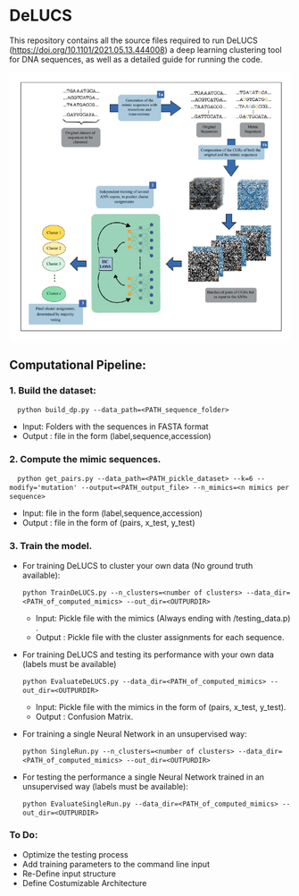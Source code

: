 # DeLUCS
This repository contains all the source files required to run DeLUCS (https://doi.org/10.1101/2021.05.13.444008) a deep learning clustering tool for DNA sequences, as well as a detailed guide for running the code.

<p align="center">
  <img src ="paper/Images/Fig3.png" alt="drawing" width="800"/>
</p>


## Computational Pipeline: 


### 1. Build the dataset:
  ```
  	python build_dp.py --data_path=<PATH_sequence_folder>	
  ```
 * Input: Folders with the sequences in FASTA format
 * Output : file in the form (label,sequence,accession)


### 2. Compute the mimic sequences.

  ```
	python get_pairs.py --data_path=<PATH_pickle_dataset> --k=6 --modify='mutation' --output=<PATH_output_file> --n_mimics=<n mimics per sequence>
  ```
* Input: file in the form (label,sequence,accession)
* Output : file in the form of (pairs, x_test, y_test)
  
### 3. Train the model.

* For training DeLUCS to cluster your own data (No ground truth available): 
	```
	python TrainDeLUCS.py --n_clusters=<number of clusters> --data_dir=<PATH_of_computed_mimics> --out_dir=<OUTPURDIR> 
	```
 	* Input: Pickle file with the mimics (Always ending with /testing_data.p) . 
   	* Output : Pickle file with the cluster assignments for each sequence. 
		
		
* For training DeLUCS and testing its performance with your own data (labels must be available)
	```
	python EvaluateDeLUCS.py --data_dir=<PATH_of_computed_mimics> --out_dir=<OUTPURDIR>
	```

	* Input: Pickle file with the mimics in the form of (pairs, x_test, y_test). 
	* Output : Confusion Matrix. 
			<!--* File with the misclassified sequences in the form (accession, true_label, predicted_label)-->

* For training a single Neural Network in an unsupervised way:
	```
	python SingleRun.py --n_clusters=<number of clusters> --data_dir=<PATH_of_computed_mimics> --out_dir=<OUTPURDIR>
	```
* For testing the performance  a single Neural Network trained in an unsupervised way (labels must be available):
	```
	python EvaluateSingleRun.py --data_dir=<PATH_of_computed_mimics> --out_dir=<OUTPURDIR>
	```

### To Do:

* Optimize the testing process
* Add training parameters to the command line input
* Re-Define input structure
* Define Costumizable Architecture

		
	

<!--in one of the Compute Canada clusters available for our lab.

<!-- ## Accesing the resources:

<!-- In our lab we have acces to three different clusters within the Compute Canada infraestructure: Cedar and Graham. We can acces the cluster via ssh using the Compute Canada credentials and the name of the cluster we want to access:
```
ssh pmillana@cedar.computecanada.ca
ssh pmillana@graham.computecanada.ca
```
## Different File Systems: 
Once you have accessed the cluster trough a login node (Do not run anything on this nodes), you will see that all our folders are under the account ```def-khill22```, this is the account name of our group and should be used for every job submition. 
For each user in our account there are differnt file systems that should be used for different purposes: 
<!-- 
* **HOME**: While your home directory may seem like the logical place to store all your files and do all your work, in general this isn't the case - your home normally has a relatively small quota and doesn't have especially good performance for the writing and reading of large amounts of data. The most logical use of your home directory is typically source code, small parameter files and job submission scripts.
* **PROJECT**: The project space has a significantly larger quota and is well-adapted to sharing data among members of a research group since it, unlike the home or scratch, is linked to a professor's account rather than an individual user.
* **SCRATCH**: For intensive read/write operations, scratch is the best choice. Remember however that important files must be copied off scratch since they are not backed up there, and older files are subject to purging. The scratch storage should therefore only be used for transient files.
<!-- 
<p align="center">
  <img src ="Images\Screenshot from 2020-06-02 19-41-06.png" alt="drawing" width="500"/>
</p>

<!-- 
The following table is taken from the Compute Canada documentation and show all the policies for each file system:
<!-- 
<p align="center">
  <img src ="Images\Screenshot from 2020-06-02 19-41-15.png" alt="drawing" width="500"/>
</p>



<!-- 
For transfering local files to the cluster you can use ```scp``` with the same credentials you used for logging into the system: 

```
 scp  path_to_local_files  pmillana@cedar.computecanada.ca:~/desired_folder_inside_home_directory
```
<!-- 
For more information see: https://docs.computecanada.ca/wiki/Storage_and_file_management and https://docs.computecanada.ca/wiki/Storage_and_file_management#Filesystem_quotas_and_policies

<!-- 
## Sumbitting Jobs: 
Compute Canada uses SLURM https://slurm.schedmd.com/documentation.html for managing jobs and allocating resources within the different clusters. To submit a job you will need to create a sbatch script with all the requirements that are neccessary for running your code. 
<!-- 
**Note**: Submitting jobs from directories residing in /home is not permitted, transfer the sbatch script either to your /project or /scratch directory and submit the job from there.
<!-- 
You can also run your code inside an interactive node, this is recommended before submitting bigger jobs, an example of that can be:

 ``` (bash)
  salloc --account=def-khill22 --gres=gpu:1 --cpus-per-task=4 --mem=32000M --time=0-00:25:00
 ```
 <!-- 
 You can run separately the commands in the following sbatch script inside your interactive node with few iterations to check that the code doesn't have any error. This is an example of the  script that was used in our case: 
 ```
#!/bin/bash
#SBATCH --gres=gpu:1       # Request GPU "generic resources"
#SBATCH --cpus-per-task=6  # Cores proportional to GPUs: 6 on Cedar, 10 on Béluga, 16 on Graham.
#SBATCH --mem=32000M       # Memory proportional to GPUs: 32000 Cedar, 47000 Béluga, 64000 Graham.
#SBATCH --time=0-02:00     # DD-HH:MM:SS
<!-- 
module load python/3.6 cuda cudnn
<!-- 
SOURCEDIR=~/src   #I copied the files in this directory inside my home directory
<!-- 
# Prepare virtualenv
virtualenv --no-download $SLURM_TMPDIR/env
source $SLURM_TMPDIR/env/bin/activate
pip install --no-index -r $SOURCEDIR/requirements.txt
<!-- 
# Start training
python TrainCluster.py --data_path ~/scratch/data/train.p --load_data True
# --data_path: Path of the decompressed training data.
# --load_features: True if the training features are precomputed.
 ```
 For running the script you run: 
 ```
 sbatch --account=def-khill22 script.sh
 ```
 For monitoring the status of your job you can run: 
 
```
squeue --account=def-khill22  
```
<!-- 
A log file with the output of your job will be created after it finishes in the same directory of your sbash sript. 

 

